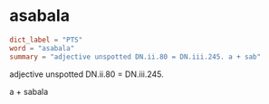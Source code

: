 # asabala

``` toml
dict_label = "PTS"
word = "asabala"
summary = "adjective unspotted DN.ii.80 = DN.iii.245. a + sab"
```

adjective unspotted DN.ii.80 = DN.iii.245.

a \+ sabala

